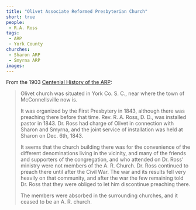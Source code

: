 ```yaml
---
title: "Olivet Associate Reformed Presbyterian Church"
short: true
people:
 - R.A. Ross
tags:
 - ARP
 - York County
churches: 
 - Sharon ARP
 - Smyrna ARP
images:
---
```


From the 1903 [Centenial History of the ARP](https://books.google.com/books?id=eco5AQAAMAAJ):

> Olivet church was situated in York Co. S. C., near where the town of McConnellsville now is.
>
> It was organized by the First Presbytery in 1843, although there was preaching there before that time. Rev. R. A. Ross, D. D., was installed pastor in 1843. Dr. Ross had charge of Olivet in connection with Sharon and Smyrna, and the joint service of installation was held at Sharon on Dec. 6th, 1843.
>
> It seems that the church building there was for the convenience of the different denominations living in the vicinity, and many of the friends and supporters of the congregation, and who attended on Dr. Ross’ ministry were not members of the A. R. Church. Dr. Ross continued to preach there until after the Civil War. The war and its results fell very heavily on that community, and after the war the few remaining told Dr. Ross that they were obliged to let him discontinue preaching there.
>
> The members were absorbed in the surrounding churches, and it ceased to be an A. R. church.
